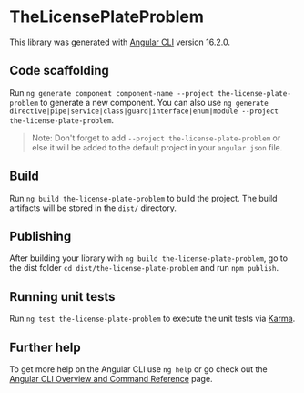 # TheLicensePlateProblem

This library was generated with [Angular CLI](https://github.com/angular/angular-cli) version 16.2.0.

## Code scaffolding

Run `ng generate component component-name --project the-license-plate-problem` to generate a new component. You can also use `ng generate directive|pipe|service|class|guard|interface|enum|module --project the-license-plate-problem`.
> Note: Don't forget to add `--project the-license-plate-problem` or else it will be added to the default project in your `angular.json` file. 

## Build

Run `ng build the-license-plate-problem` to build the project. The build artifacts will be stored in the `dist/` directory.

## Publishing

After building your library with `ng build the-license-plate-problem`, go to the dist folder `cd dist/the-license-plate-problem` and run `npm publish`.

## Running unit tests

Run `ng test the-license-plate-problem` to execute the unit tests via [Karma](https://karma-runner.github.io).

## Further help

To get more help on the Angular CLI use `ng help` or go check out the [Angular CLI Overview and Command Reference](https://angular.io/cli) page.
